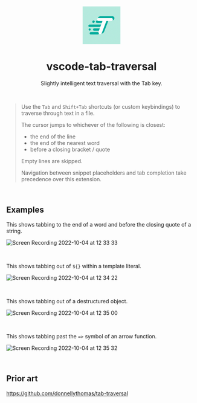 <br>

<p align="center">
<img src="./icon.png" style="width:100px;" />
</p>

<h1 align="center">vscode-tab-traversal</h1>

<p align="center">
Slightly intelligent text traversal with the Tab key.
</p>

<br>

> Use the `Tab` and `Shift+Tab` shortcuts (or custom keybindings) to
> traverse through text in a file.
>
> The cursor jumps to whichever of the following is closest:
>
> - the end of the line
> - the end of the nearest word
> - before a closing bracket / quote
>
> Empty lines are skipped.
>
> Navigation between snippet placeholders and tab completion take precedence over this extension.

&nbsp;

## Examples

This shows tabbing to the end of a word and before the closing quote of a string.

![Screen Recording 2022-10-04 at 12 33 33](https://user-images.githubusercontent.com/1925840/193878076-06bd385a-6fc3-4177-9795-05b93b850ff8.gif)

<br>

This shows tabbing out of `${}` within a template literal.

![Screen Recording 2022-10-04 at 12 34 22](https://user-images.githubusercontent.com/1925840/193878106-94ba518c-c309-41ec-9695-26e6fc8560b1.gif)

<br>

This shows tabbing out of a destructured object.

![Screen Recording 2022-10-04 at 12 35 00](https://user-images.githubusercontent.com/1925840/193878126-c8b40eb2-1705-45d2-a290-663cadbdbb89.gif)

<br>

This shows tabbing past the `=>` symbol of an arrow function.

![Screen Recording 2022-10-04 at 12 35 32](https://user-images.githubusercontent.com/1925840/193878178-526018a4-04cf-40af-8735-7d5add4f0529.gif)

<br>

## Prior art

https://github.com/donnellythomas/tab-traversal
